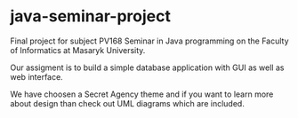 # java-seminar-project

Final project for subject PV168 Seminar in Java programming on the Faculty of Informatics at Masaryk University.

Our assigment is to build a simple database application with GUI as well as web interface.

We have choosen a Secret Agency theme and if you want to learn more about design than check out UML diagrams which are included.

